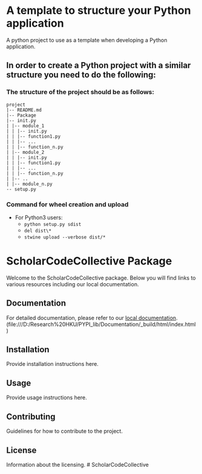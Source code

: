 # A template to structure your Python application
A python project to use as a template when developing a Python application.

## In order to create a Python project with a similar structure you need to do the following: 
### The structure of the project should be as follows: 
```
project
|-- README.md
|-- Package
|-- init.py
| |-- module_1
| | |-- init.py
| | |-- function1.py
| | |-- ...
| | |-- function_n.py 
| |-- module_2
| | |-- init.py
| | |-- function1.py
| | |-- ...
| | |-- function_n.py 
| |-- ..
| |-- module_n.py 
-- setup.py 
```
### Command for wheel creation and upload 
* For Python3 users: 
  * `python setup.py sdist`
  * `del dist\*`
  * `stwine upload --verbose dist/*    `

# ScholarCodeCollective Package

Welcome to the ScholarCodeCollective package. Below you will find links to various resources including our local documentation.

## Documentation

For detailed documentation, please refer to our [local documentation](file:///D:/Research%20HKU/PYPI_lib/Documentation/_build/html/index.html).
(file:///D:/Research%20HKU/PYPI_lib/Documentation/_build/html/index.html)

## Installation

Provide installation instructions here.

## Usage

Provide usage instructions here.

## Contributing

Guidelines for how to contribute to the project.

## License

Information about the licensing.
#   S c h o l a r C o d e C o l l e c t i v e  
 